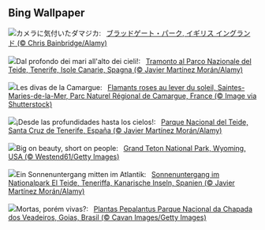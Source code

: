 ## Bing Wallpaper
![](https://www.bing.com/th?id=OHR.BradgateFallow_JA-JP4632580137_UHD.jpg&w=1000)カメラに気付いたダマジカ:&nbsp;&ensp;[ブラッドゲート・パーク, イギリス イングランド (© Chris Bainbridge/Alamy)](https://www.bing.com/th?id=OHR.BradgateFallow_JA-JP4632580137_UHD.jpg)
<br><br/>
![](https://www.bing.com/th?id=OHR.TeideNational_IT-IT6647681954_UHD.jpg&w=1000)Dal profondo dei mari all'alto dei cieli!:&nbsp;&ensp;[Tramonto al Parco Nazionale del Teide, Tenerife, Isole Canarie, Spagna (© Javier Martínez Morán/Alamy)](https://www.bing.com/th?id=OHR.TeideNational_IT-IT6647681954_UHD.jpg)
<br><br/>
![](https://www.bing.com/th?id=OHR.FlamingosSaintesMaries_FR-FR7852991785_UHD.jpg&w=1000)Les divas de la Camargue:&nbsp;&ensp;[Flamants roses au lever du soleil, Saintes-Maries-de-la-Mer, Parc Naturel Régional de Camargue, France (© Image via Shutterstock)](https://www.bing.com/th?id=OHR.FlamingosSaintesMaries_FR-FR7852991785_UHD.jpg)
<br><br/>
![](https://www.bing.com/th?id=OHR.TeideNational_ES-ES5257401293_UHD.jpg&w=1000)¡Desde las profundidades hasta los cielos!:&nbsp;&ensp;[Parque Nacional del Teide, Santa Cruz de Tenerife, España (© Javier Martínez Morán/Alamy)](https://www.bing.com/th?id=OHR.TeideNational_ES-ES5257401293_UHD.jpg)
<br><br/>
![](https://www.bing.com/th?id=OHR.SnakeRiverTeton_EN-GB8620836496_UHD.jpg&w=1000)Big on beauty, short on people:&nbsp;&ensp;[Grand Teton National Park, Wyoming, USA (© Westend61/Getty Images)](https://www.bing.com/th?id=OHR.SnakeRiverTeton_EN-GB8620836496_UHD.jpg)
<br><br/>
![](https://www.bing.com/th?id=OHR.TeideNational_DE-DE1766890549_UHD.jpg&w=1000)Ein Sonnenuntergang mitten im Atlantik:&nbsp;&ensp;[Sonnenuntergang im Nationalpark El Teide, Teneriffa, Kanarische Inseln, Spanien (© Javier Martínez Morán/Alamy)](https://www.bing.com/th?id=OHR.TeideNational_DE-DE1766890549_UHD.jpg)
<br><br/>
![](https://www.bing.com/th?id=OHR.PepalantusPlants_PT-BR5920810931_UHD.jpg&w=1000)Mortas, porém vivas?:&nbsp;&ensp;[Plantas Pepalantus  Parque Nacional da Chapada dos Veadeiros, Goias, Brasil (© Cavan Images/Getty Images)](https://www.bing.com/th?id=OHR.PepalantusPlants_PT-BR5920810931_UHD.jpg)
<br><br/>
